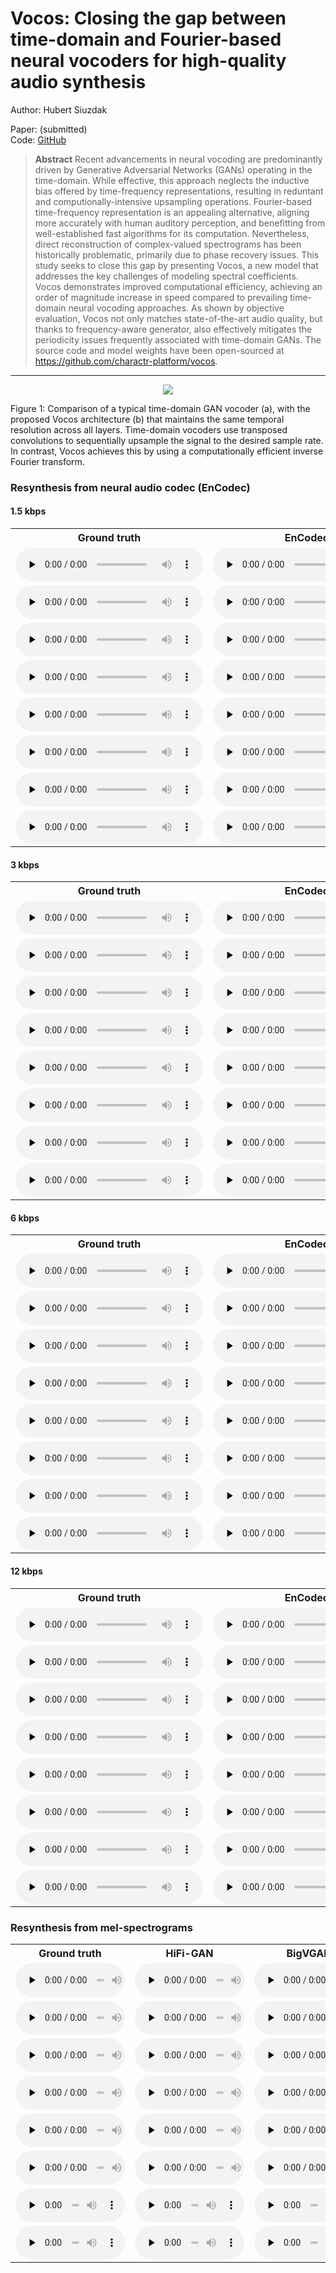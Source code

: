 <style>
.markdown-body>*:first-child {
    display: none;
}
</style>

# Vocos: Closing the gap between time-domain and Fourier-based neural vocoders for high-quality audio synthesis

Author: Hubert Siuzdak

Paper: (submitted)\
Code: [GitHub](https://github.com/charactr-platform/vocos)

> **Abstract**
> Recent advancements in neural vocoding are predominantly driven by Generative Adversarial Networks (GANs) operating in
> the time-domain. While effective, this approach neglects the inductive bias offered by time-frequency representations,
> resulting in reduntant and computionally-intensive upsampling operations. Fourier-based time-frequency representation
> is
> an appealing alternative, aligning more accurately with human auditory perception, and benefitting from
> well-established
> fast algorithms for its computation. Nevertheless, direct reconstruction of complex-valued spectrograms has been
> historically problematic, primarily due to phase recovery issues. This study seeks to close this gap by presenting
> Vocos, a new model that addresses the key challenges of modeling spectral coefficients. Vocos demonstrates improved
> computational efficiency, achieving an order of magnitude increase in speed compared to prevailing time-domain neural
> vocoding approaches. As shown by objective evaluation, Vocos not only matches state-of-the-art audio quality, but
> thanks
> to frequency-aware generator, also effectively mitigates the periodicity issues frequently associated with time-domain
> GANs. The source code and model weights have been open-sourced at https://github.com/charactr-platform/vocos.

---

<p align="center"><img src="fig/vocos.svg" /></p>

Figure 1: Comparison of a typical time-domain GAN vocoder (a), with the proposed Vocos architecture (b) that maintains
the same temporal resolution across all layers. Time-domain vocoders use transposed convolutions to sequentially
upsample the signal to the desired sample rate. In contrast, Vocos achieves this by using a computationally efficient
inverse Fourier transform.

### Resynthesis from neural audio codec (EnCodec)

#### 1.5 kbps

<table>
  <tr>
    <th>Ground truth</th>
    <th>EnCodec</th>
    <th>Vocos</th>
  </tr>
  <tr>
    <td><audio controls preload="none"><source src="audio/encodec/gt/m2_script2_cleanraw_trimmed_008.mp3" type="audio/mp3">Your browser does not support the audio element.</audio></td>
    <td><audio controls preload="none"><source src="audio/encodec/1.5kbps/encodec/m2_script2_cleanraw_trimmed_008.mp3" type="audio/mp3">Your browser does not support the audio element.</audio> </td>
    <td><audio controls preload="none"><source src="audio/encodec/1.5kbps/vocos/m2_script2_cleanraw_trimmed_008.mp3" type="audio/mp3">Your browser does not support the audio element.</audio></td>
  </tr>
  <tr>
    <td><audio controls preload="none"><source src="audio/encodec/gt/f10_script1_cleanraw_trimmed_002.mp3" type="audio/mp3">Your browser does not support the audio element.</audio></td>
    <td><audio controls preload="none"><source src="audio/encodec/1.5kbps/encodec/f10_script1_cleanraw_trimmed_002.mp3" type="audio/mp3">Your browser does not support the audio element.</audio> </td>
    <td><audio controls preload="none"><source src="audio/encodec/1.5kbps/vocos/f10_script1_cleanraw_trimmed_002.mp3" type="audio/mp3">Your browser does not support the audio element.</audio></td>
  </tr>
  <tr>
    <td><audio controls preload="none"><source src="audio/encodec/gt/m3_script3_cleanraw_trimmed_016.mp3" type="audio/mp3">Your browser does not support the audio element.</audio></td>
    <td><audio controls preload="none"><source src="audio/encodec/1.5kbps/encodec/m3_script3_cleanraw_trimmed_016.mp3" type="audio/mp3">Your browser does not support the audio element.</audio> </td>
    <td><audio controls preload="none"><source src="audio/encodec/1.5kbps/vocos/m3_script3_cleanraw_trimmed_016.mp3" type="audio/mp3">Your browser does not support the audio element.</audio></td>
  </tr>
  <tr>
    <td><audio controls preload="none"><source src="audio/encodec/gt/f9_script5_cleanraw_trimmed_010.mp3" type="audio/mp3">Your browser does not support the audio element.</audio></td>
    <td><audio controls preload="none"><source src="audio/encodec/1.5kbps/encodec/f9_script5_cleanraw_trimmed_010.mp3" type="audio/mp3">Your browser does not support the audio element.</audio> </td>
    <td><audio controls preload="none"><source src="audio/encodec/1.5kbps/vocos/f9_script5_cleanraw_trimmed_010.mp3" type="audio/mp3">Your browser does not support the audio element.</audio></td>
  </tr>
  <tr>
    <td><audio controls preload="none"><source src="audio/encodec/gt/m4_script4_cleanraw_trimmed_005.mp3" type="audio/mp3">Your browser does not support the audio element.</audio></td>
    <td><audio controls preload="none"><source src="audio/encodec/1.5kbps/encodec/m4_script4_cleanraw_trimmed_005.mp3" type="audio/mp3">Your browser does not support the audio element.</audio> </td>
    <td><audio controls preload="none"><source src="audio/encodec/1.5kbps/vocos/m4_script4_cleanraw_trimmed_005.mp3" type="audio/mp3">Your browser does not support the audio element.</audio></td>
  </tr>
  <tr>
    <td><audio controls preload="none"><source src="audio/encodec/gt/f7_script3_cleanraw_trimmed_008.mp3" type="audio/mp3">Your browser does not support the audio element.</audio></td>
    <td><audio controls preload="none"><source src="audio/encodec/1.5kbps/encodec/f7_script3_cleanraw_trimmed_008.mp3" type="audio/mp3">Your browser does not support the audio element.</audio> </td>
    <td><audio controls preload="none"><source src="audio/encodec/1.5kbps/vocos/f7_script3_cleanraw_trimmed_008.mp3" type="audio/mp3">Your browser does not support the audio element.</audio></td>
  </tr>
  <tr>
    <td><audio controls preload="none"><source src="audio/encodec/gt/m7_script4_cleanraw_trimmed_003.mp3" type="audio/mp3">Your browser does not support the audio element.</audio></td>
    <td><audio controls preload="none"><source src="audio/encodec/1.5kbps/encodec/m7_script4_cleanraw_trimmed_003.mp3" type="audio/mp3">Your browser does not support the audio element.</audio> </td>
    <td><audio controls preload="none"><source src="audio/encodec/1.5kbps/vocos/m7_script4_cleanraw_trimmed_003.mp3" type="audio/mp3">Your browser does not support the audio element.</audio></td>
  </tr>
  <tr>
    <td><audio controls preload="none"><source src="audio/encodec/gt/f5_script1_cleanraw_trimmed_015.mp3" type="audio/mp3">Your browser does not support the audio element.</audio></td>
    <td><audio controls preload="none"><source src="audio/encodec/1.5kbps/encodec/f5_script1_cleanraw_trimmed_015.mp3" type="audio/mp3">Your browser does not support the audio element.</audio> </td>
    <td><audio controls preload="none"><source src="audio/encodec/1.5kbps/vocos/f5_script1_cleanraw_trimmed_015.mp3" type="audio/mp3">Your browser does not support the audio element.</audio></td>
  </tr>
</table> 

#### 3 kbps

<table>
  <tr>
    <th>Ground truth</th>
    <th>EnCodec</th>
    <th>Vocos</th>
  </tr>
  <tr>
    <td><audio controls preload="none"><source src="audio/encodec/gt/m2_script2_cleanraw_trimmed_008.mp3" type="audio/mp3">Your browser does not support the audio element.</audio></td>
    <td><audio controls preload="none"><source src="audio/encodec/3kbps/encodec/m2_script2_cleanraw_trimmed_008.mp3" type="audio/mp3">Your browser does not support the audio element.</audio> </td>
    <td><audio controls preload="none"><source src="audio/encodec/3kbps/vocos/m2_script2_cleanraw_trimmed_008.mp3" type="audio/mp3">Your browser does not support the audio element.</audio></td>
  </tr>
  <tr>
    <td><audio controls preload="none"><source src="audio/encodec/gt/f10_script1_cleanraw_trimmed_002.mp3" type="audio/mp3">Your browser does not support the audio element.</audio></td>
    <td><audio controls preload="none"><source src="audio/encodec/3kbps/encodec/f10_script1_cleanraw_trimmed_002.mp3" type="audio/mp3">Your browser does not support the audio element.</audio> </td>
    <td><audio controls preload="none"><source src="audio/encodec/3kbps/vocos/f10_script1_cleanraw_trimmed_002.mp3" type="audio/mp3">Your browser does not support the audio element.</audio></td>
  </tr>
  <tr>
    <td><audio controls preload="none"><source src="audio/encodec/gt/m3_script3_cleanraw_trimmed_016.mp3" type="audio/mp3">Your browser does not support the audio element.</audio></td>
    <td><audio controls preload="none"><source src="audio/encodec/3kbps/encodec/m3_script3_cleanraw_trimmed_016.mp3" type="audio/mp3">Your browser does not support the audio element.</audio> </td>
    <td><audio controls preload="none"><source src="audio/encodec/3kbps/vocos/m3_script3_cleanraw_trimmed_016.mp3" type="audio/mp3">Your browser does not support the audio element.</audio></td>
  </tr>
  <tr>
    <td><audio controls preload="none"><source src="audio/encodec/gt/f9_script5_cleanraw_trimmed_010.mp3" type="audio/mp3">Your browser does not support the audio element.</audio></td>
    <td><audio controls preload="none"><source src="audio/encodec/3kbps/encodec/f9_script5_cleanraw_trimmed_010.mp3" type="audio/mp3">Your browser does not support the audio element.</audio> </td>
    <td><audio controls preload="none"><source src="audio/encodec/3kbps/vocos/f9_script5_cleanraw_trimmed_010.mp3" type="audio/mp3">Your browser does not support the audio element.</audio></td>
  </tr>
  <tr>
    <td><audio controls preload="none"><source src="audio/encodec/gt/m4_script4_cleanraw_trimmed_005.mp3" type="audio/mp3">Your browser does not support the audio element.</audio></td>
    <td><audio controls preload="none"><source src="audio/encodec/3kbps/encodec/m4_script4_cleanraw_trimmed_005.mp3" type="audio/mp3">Your browser does not support the audio element.</audio> </td>
    <td><audio controls preload="none"><source src="audio/encodec/3kbps/vocos/m4_script4_cleanraw_trimmed_005.mp3" type="audio/mp3">Your browser does not support the audio element.</audio></td>
  </tr>
  <tr>
    <td><audio controls preload="none"><source src="audio/encodec/gt/f7_script3_cleanraw_trimmed_008.mp3" type="audio/mp3">Your browser does not support the audio element.</audio></td>
    <td><audio controls preload="none"><source src="audio/encodec/3kbps/encodec/f7_script3_cleanraw_trimmed_008.mp3" type="audio/mp3">Your browser does not support the audio element.</audio> </td>
    <td><audio controls preload="none"><source src="audio/encodec/3kbps/vocos/f7_script3_cleanraw_trimmed_008.mp3" type="audio/mp3">Your browser does not support the audio element.</audio></td>
  </tr>
  <tr>
    <td><audio controls preload="none"><source src="audio/encodec/gt/m7_script4_cleanraw_trimmed_003.mp3" type="audio/mp3">Your browser does not support the audio element.</audio></td>
    <td><audio controls preload="none"><source src="audio/encodec/3kbps/encodec/m7_script4_cleanraw_trimmed_003.mp3" type="audio/mp3">Your browser does not support the audio element.</audio> </td>
    <td><audio controls preload="none"><source src="audio/encodec/3kbps/vocos/m7_script4_cleanraw_trimmed_003.mp3" type="audio/mp3">Your browser does not support the audio element.</audio></td>
  </tr>
  <tr>
    <td><audio controls preload="none"><source src="audio/encodec/gt/f5_script1_cleanraw_trimmed_015.mp3" type="audio/mp3">Your browser does not support the audio element.</audio></td>
    <td><audio controls preload="none"><source src="audio/encodec/3kbps/encodec/f5_script1_cleanraw_trimmed_015.mp3" type="audio/mp3">Your browser does not support the audio element.</audio> </td>
    <td><audio controls preload="none"><source src="audio/encodec/3kbps/vocos/f5_script1_cleanraw_trimmed_015.mp3" type="audio/mp3">Your browser does not support the audio element.</audio></td>
  </tr>
</table> 

#### 6 kbps

<table>
  <tr>
    <th>Ground truth</th>
    <th>EnCodec</th>
    <th>Vocos</th>
  </tr>
  <tr>
    <td><audio controls preload="none"><source src="audio/encodec/gt/m2_script2_cleanraw_trimmed_008.mp3" type="audio/mp3">Your browser does not support the audio element.</audio></td>
    <td><audio controls preload="none"><source src="audio/encodec/6kbps/encodec/m2_script2_cleanraw_trimmed_008.mp3" type="audio/mp3">Your browser does not support the audio element.</audio> </td>
    <td><audio controls preload="none"><source src="audio/encodec/6kbps/vocos/m2_script2_cleanraw_trimmed_008.mp3" type="audio/mp3">Your browser does not support the audio element.</audio></td>
  </tr>
  <tr>
    <td><audio controls preload="none"><source src="audio/encodec/gt/f10_script1_cleanraw_trimmed_002.mp3" type="audio/mp3">Your browser does not support the audio element.</audio></td>
    <td><audio controls preload="none"><source src="audio/encodec/6kbps/encodec/f10_script1_cleanraw_trimmed_002.mp3" type="audio/mp3">Your browser does not support the audio element.</audio> </td>
    <td><audio controls preload="none"><source src="audio/encodec/6kbps/vocos/f10_script1_cleanraw_trimmed_002.mp3" type="audio/mp3">Your browser does not support the audio element.</audio></td>
  </tr>
  <tr>
    <td><audio controls preload="none"><source src="audio/encodec/gt/m3_script3_cleanraw_trimmed_016.mp3" type="audio/mp3">Your browser does not support the audio element.</audio></td>
    <td><audio controls preload="none"><source src="audio/encodec/6kbps/encodec/m3_script3_cleanraw_trimmed_016.mp3" type="audio/mp3">Your browser does not support the audio element.</audio> </td>
    <td><audio controls preload="none"><source src="audio/encodec/6kbps/vocos/m3_script3_cleanraw_trimmed_016.mp3" type="audio/mp3">Your browser does not support the audio element.</audio></td>
  </tr>
  <tr>
    <td><audio controls preload="none"><source src="audio/encodec/gt/f9_script5_cleanraw_trimmed_010.mp3" type="audio/mp3">Your browser does not support the audio element.</audio></td>
    <td><audio controls preload="none"><source src="audio/encodec/6kbps/encodec/f9_script5_cleanraw_trimmed_010.mp3" type="audio/mp3">Your browser does not support the audio element.</audio> </td>
    <td><audio controls preload="none"><source src="audio/encodec/6kbps/vocos/f9_script5_cleanraw_trimmed_010.mp3" type="audio/mp3">Your browser does not support the audio element.</audio></td>
  </tr>
  <tr>
    <td><audio controls preload="none"><source src="audio/encodec/gt/m4_script4_cleanraw_trimmed_005.mp3" type="audio/mp3">Your browser does not support the audio element.</audio></td>
    <td><audio controls preload="none"><source src="audio/encodec/6kbps/encodec/m4_script4_cleanraw_trimmed_005.mp3" type="audio/mp3">Your browser does not support the audio element.</audio> </td>
    <td><audio controls preload="none"><source src="audio/encodec/6kbps/vocos/m4_script4_cleanraw_trimmed_005.mp3" type="audio/mp3">Your browser does not support the audio element.</audio></td>
  </tr>
  <tr>
    <td><audio controls preload="none"><source src="audio/encodec/gt/f7_script3_cleanraw_trimmed_008.mp3" type="audio/mp3">Your browser does not support the audio element.</audio></td>
    <td><audio controls preload="none"><source src="audio/encodec/6kbps/encodec/f7_script3_cleanraw_trimmed_008.mp3" type="audio/mp3">Your browser does not support the audio element.</audio> </td>
    <td><audio controls preload="none"><source src="audio/encodec/6kbps/vocos/f7_script3_cleanraw_trimmed_008.mp3" type="audio/mp3">Your browser does not support the audio element.</audio></td>
  </tr>
  <tr>
    <td><audio controls preload="none"><source src="audio/encodec/gt/m7_script4_cleanraw_trimmed_003.mp3" type="audio/mp3">Your browser does not support the audio element.</audio></td>
    <td><audio controls preload="none"><source src="audio/encodec/6kbps/encodec/m7_script4_cleanraw_trimmed_003.mp3" type="audio/mp3">Your browser does not support the audio element.</audio> </td>
    <td><audio controls preload="none"><source src="audio/encodec/6kbps/vocos/m7_script4_cleanraw_trimmed_003.mp3" type="audio/mp3">Your browser does not support the audio element.</audio></td>
  </tr>
  <tr>
    <td><audio controls preload="none"><source src="audio/encodec/gt/f5_script1_cleanraw_trimmed_015.mp3" type="audio/mp3">Your browser does not support the audio element.</audio></td>
    <td><audio controls preload="none"><source src="audio/encodec/6kbps/encodec/f5_script1_cleanraw_trimmed_015.mp3" type="audio/mp3">Your browser does not support the audio element.</audio> </td>
    <td><audio controls preload="none"><source src="audio/encodec/6kbps/vocos/f5_script1_cleanraw_trimmed_015.mp3" type="audio/mp3">Your browser does not support the audio element.</audio></td>
  </tr>
</table> 

#### 12 kbps

<table>
  <tr>
    <th>Ground truth</th>
    <th>EnCodec</th>
    <th>Vocos</th>
  </tr>
  <tr>
    <td><audio controls preload="none"><source src="audio/encodec/gt/m2_script2_cleanraw_trimmed_008.mp3" type="audio/mp3">Your browser does not support the audio element.</audio></td>
    <td><audio controls preload="none"><source src="audio/encodec/12kbps/encodec/m2_script2_cleanraw_trimmed_008.mp3" type="audio/mp3">Your browser does not support the audio element.</audio> </td>
    <td><audio controls preload="none"><source src="audio/encodec/12kbps/vocos/m2_script2_cleanraw_trimmed_008.mp3" type="audio/mp3">Your browser does not support the audio element.</audio></td>
  </tr>
  <tr>
    <td><audio controls preload="none"><source src="audio/encodec/gt/f10_script1_cleanraw_trimmed_002.mp3" type="audio/mp3">Your browser does not support the audio element.</audio></td>
    <td><audio controls preload="none"><source src="audio/encodec/12kbps/encodec/f10_script1_cleanraw_trimmed_002.mp3" type="audio/mp3">Your browser does not support the audio element.</audio> </td>
    <td><audio controls preload="none"><source src="audio/encodec/12kbps/vocos/f10_script1_cleanraw_trimmed_002.mp3" type="audio/mp3">Your browser does not support the audio element.</audio></td>
  </tr>
  <tr>
    <td><audio controls preload="none"><source src="audio/encodec/gt/m3_script3_cleanraw_trimmed_016.mp3" type="audio/mp3">Your browser does not support the audio element.</audio></td>
    <td><audio controls preload="none"><source src="audio/encodec/12kbps/encodec/m3_script3_cleanraw_trimmed_016.mp3" type="audio/mp3">Your browser does not support the audio element.</audio> </td>
    <td><audio controls preload="none"><source src="audio/encodec/12kbps/vocos/m3_script3_cleanraw_trimmed_016.mp3" type="audio/mp3">Your browser does not support the audio element.</audio></td>
  </tr>
  <tr>
    <td><audio controls preload="none"><source src="audio/encodec/gt/f9_script5_cleanraw_trimmed_010.mp3" type="audio/mp3">Your browser does not support the audio element.</audio></td>
    <td><audio controls preload="none"><source src="audio/encodec/12kbps/encodec/f9_script5_cleanraw_trimmed_010.mp3" type="audio/mp3">Your browser does not support the audio element.</audio> </td>
    <td><audio controls preload="none"><source src="audio/encodec/12kbps/vocos/f9_script5_cleanraw_trimmed_010.mp3" type="audio/mp3">Your browser does not support the audio element.</audio></td>
  </tr>
  <tr>
    <td><audio controls preload="none"><source src="audio/encodec/gt/m4_script4_cleanraw_trimmed_005.mp3" type="audio/mp3">Your browser does not support the audio element.</audio></td>
    <td><audio controls preload="none"><source src="audio/encodec/12kbps/encodec/m4_script4_cleanraw_trimmed_005.mp3" type="audio/mp3">Your browser does not support the audio element.</audio> </td>
    <td><audio controls preload="none"><source src="audio/encodec/12kbps/vocos/m4_script4_cleanraw_trimmed_005.mp3" type="audio/mp3">Your browser does not support the audio element.</audio></td>
  </tr>
  <tr>
    <td><audio controls preload="none"><source src="audio/encodec/gt/f7_script3_cleanraw_trimmed_008.mp3" type="audio/mp3">Your browser does not support the audio element.</audio></td>
    <td><audio controls preload="none"><source src="audio/encodec/12kbps/encodec/f7_script3_cleanraw_trimmed_008.mp3" type="audio/mp3">Your browser does not support the audio element.</audio> </td>
    <td><audio controls preload="none"><source src="audio/encodec/12kbps/vocos/f7_script3_cleanraw_trimmed_008.mp3" type="audio/mp3">Your browser does not support the audio element.</audio></td>
  </tr>
  <tr>
    <td><audio controls preload="none"><source src="audio/encodec/gt/m7_script4_cleanraw_trimmed_003.mp3" type="audio/mp3">Your browser does not support the audio element.</audio></td>
    <td><audio controls preload="none"><source src="audio/encodec/12kbps/encodec/m7_script4_cleanraw_trimmed_003.mp3" type="audio/mp3">Your browser does not support the audio element.</audio> </td>
    <td><audio controls preload="none"><source src="audio/encodec/12kbps/vocos/m7_script4_cleanraw_trimmed_003.mp3" type="audio/mp3">Your browser does not support the audio element.</audio></td>
  </tr>
  <tr>
    <td><audio controls preload="none"><source src="audio/encodec/gt/f5_script1_cleanraw_trimmed_015.mp3" type="audio/mp3">Your browser does not support the audio element.</audio></td>
    <td><audio controls preload="none"><source src="audio/encodec/12kbps/encodec/f5_script1_cleanraw_trimmed_015.mp3" type="audio/mp3">Your browser does not support the audio element.</audio> </td>
    <td><audio controls preload="none"><source src="audio/encodec/12kbps/vocos/f5_script1_cleanraw_trimmed_015.mp3" type="audio/mp3">Your browser does not support the audio element.</audio></td>
  </tr>
</table> 


### Resynthesis from mel-spectrograms

<table>
  <tr>
    <th>Ground truth</th>
    <th>HiFi-GAN</th>
    <th>BigVGAN</th>
    <th>iSTFTNet</th>
    <th>Vocos</th>
  </tr>
  <tr>
    <td><audio controls preload="none" style="width: 175px;"><source src="audio/mel/gt/2300_131720_000034_000005.mp3" type="audio/mp3">Your browser does not support the audio element.</audio></td>
    <td><audio controls preload="none" style="width: 175px;"><source src="audio/mel/hifigan/2300_131720_000034_000005.mp3" type="audio/mp3">Your browser does not support the audio element.</audio></td>
    <td><audio controls preload="none" style="width: 175px;"><source src="audio/mel/bigvgan/2300_131720_000034_000005.mp3" type="audio/mp3">Your browser does not support the audio element.</audio></td>
    <td><audio controls preload="none" style="width: 175px;"><source src="audio/mel/istftnet/2300_131720_000034_000005.mp3" type="audio/mp3">Your browser does not support the audio element.</audio> </td>
    <td><audio controls preload="none" style="width: 175px;"><source src="audio/mel/vocos/2300_131720_000034_000005.mp3" type="audio/mp3">Your browser does not support the audio element.</audio></td>
  </tr>
  <tr>
    <td><audio controls preload="none" style="width: 175px;"><source src="audio/mel/gt/7021_85628_000023_000000.mp3" type="audio/mp3">Your browser does not support the audio element.</audio></td>
    <td><audio controls preload="none" style="width: 175px;"><source src="audio/mel/hifigan/7021_85628_000023_000000.mp3" type="audio/mp3">Your browser does not support the audio element.</audio></td>
    <td><audio controls preload="none" style="width: 175px;"><source src="audio/mel/bigvgan/7021_85628_000023_000000.mp3" type="audio/mp3">Your browser does not support the audio element.</audio></td>
    <td><audio controls preload="none" style="width: 175px;"><source src="audio/mel/istftnet/7021_85628_000023_000000.mp3" type="audio/mp3">Your browser does not support the audio element.</audio> </td>
    <td><audio controls preload="none" style="width: 175px;"><source src="audio/mel/vocos/7021_85628_000023_000000.mp3" type="audio/mp3">Your browser does not support the audio element.</audio></td>
  </tr>
  <tr>
    <td><audio controls preload="none" style="width: 175px;"><source src="audio/mel/gt/1089_134691_000002_000002.mp3" type="audio/mp3">Your browser does not support the audio element.</audio></td>
    <td><audio controls preload="none" style="width: 175px;"><source src="audio/mel/hifigan/1089_134691_000002_000002.mp3" type="audio/mp3">Your browser does not support the audio element.</audio></td>
    <td><audio controls preload="none" style="width: 175px;"><source src="audio/mel/bigvgan/1089_134691_000002_000002.mp3" type="audio/mp3">Your browser does not support the audio element.</audio></td>
    <td><audio controls preload="none" style="width: 175px;"><source src="audio/mel/istftnet/1089_134691_000002_000002.mp3" type="audio/mp3">Your browser does not support the audio element.</audio> </td>
    <td><audio controls preload="none" style="width: 175px;"><source src="audio/mel/vocos/1089_134691_000002_000002.mp3" type="audio/mp3">Your browser does not support the audio element.</audio></td>
  </tr>
  <tr>
    <td><audio controls preload="none" style="width: 175px;"><source src="audio/mel/gt/2830_3980_000070_000001.mp3" type="audio/mp3">Your browser does not support the audio element.</audio></td>
    <td><audio controls preload="none" style="width: 175px;"><source src="audio/mel/hifigan/2830_3980_000070_000001.mp3" type="audio/mp3">Your browser does not support the audio element.</audio></td>
    <td><audio controls preload="none" style="width: 175px;"><source src="audio/mel/bigvgan/2830_3980_000070_000001.mp3" type="audio/mp3">Your browser does not support the audio element.</audio></td>
    <td><audio controls preload="none" style="width: 175px;"><source src="audio/mel/istftnet/2830_3980_000070_000001.mp3" type="audio/mp3">Your browser does not support the audio element.</audio> </td>
    <td><audio controls preload="none" style="width: 175px;"><source src="audio/mel/vocos/2830_3980_000070_000001.mp3" type="audio/mp3">Your browser does not support the audio element.</audio></td>
  </tr>
  <tr>
    <td><audio controls preload="none" style="width: 175px;"><source src="audio/mel/gt/7176_92135_000003_000004.mp3" type="audio/mp3">Your browser does not support the audio element.</audio></td>
    <td><audio controls preload="none" style="width: 175px;"><source src="audio/mel/hifigan/7176_92135_000003_000004.mp3" type="audio/mp3">Your browser does not support the audio element.</audio></td>
    <td><audio controls preload="none" style="width: 175px;"><source src="audio/mel/bigvgan/7176_92135_000003_000004.mp3" type="audio/mp3">Your browser does not support the audio element.</audio></td>
    <td><audio controls preload="none" style="width: 175px;"><source src="audio/mel/istftnet/7176_92135_000003_000004.mp3" type="audio/mp3">Your browser does not support the audio element.</audio> </td>
    <td><audio controls preload="none" style="width: 175px;"><source src="audio/mel/vocos/7176_92135_000003_000004.mp3" type="audio/mp3">Your browser does not support the audio element.</audio></td>
  </tr>
  <tr>
    <td><audio controls preload="none" style="width: 175px;"><source src="audio/mel/gt/8455_210777_000030_000000.mp3" type="audio/mp3">Your browser does not support the audio element.</audio></td>
    <td><audio controls preload="none" style="width: 175px;"><source src="audio/mel/hifigan/8455_210777_000030_000000.mp3" type="audio/mp3">Your browser does not support the audio element.</audio></td>
    <td><audio controls preload="none" style="width: 175px;"><source src="audio/mel/bigvgan/8455_210777_000030_000000.mp3" type="audio/mp3">Your browser does not support the audio element.</audio></td>
    <td><audio controls preload="none" style="width: 175px;"><source src="audio/mel/istftnet/8455_210777_000030_000000.mp3" type="audio/mp3">Your browser does not support the audio element.</audio> </td>
    <td><audio controls preload="none" style="width: 175px;"><source src="audio/mel/vocos/8455_210777_000030_000000.mp3" type="audio/mp3">Your browser does not support the audio element.</audio></td>
  </tr>
  <tr>
    <td><audio controls preload="none" style="width: 175px;"><source src="audio/mel/gt/2300_131720_000038_000000.mp3" type="audio/mp3">Your browser does not support the audio element.</audio></td>
    <td><audio controls preload="none" style="width: 175px;"><source src="audio/mel/hifigan/2300_131720_000038_000000.mp3" type="audio/mp3">Your browser does not support the audio element.</audio></td>
    <td><audio controls preload="none" style="width: 175px;"><source src="audio/mel/bigvgan/2300_131720_000038_000000.mp3" type="audio/mp3">Your browser does not support the audio element.</audio></td>
    <td><audio controls preload="none" style="width: 175px;"><source src="audio/mel/istftnet/2300_131720_000038_000000.mp3" type="audio/mp3">Your browser does not support the audio element.</audio> </td>
    <td><audio controls preload="none" style="width: 175px;"><source src="audio/mel/vocos/2300_131720_000038_000000.mp3" type="audio/mp3">Your browser does not support the audio element.</audio></td>
  </tr>
  <tr>
    <td><audio controls preload="none" style="width: 175px;"><source src="audio/mel/gt/7021_85628_000037_000000.mp3" type="audio/mp3">Your browser does not support the audio element.</audio></td>
    <td><audio controls preload="none" style="width: 175px;"><source src="audio/mel/hifigan/7021_85628_000037_000000.mp3" type="audio/mp3">Your browser does not support the audio element.</audio></td>
    <td><audio controls preload="none" style="width: 175px;"><source src="audio/mel/bigvgan/7021_85628_000037_000000.mp3" type="audio/mp3">Your browser does not support the audio element.</audio></td>
    <td><audio controls preload="none" style="width: 175px;"><source src="audio/mel/istftnet/7021_85628_000037_000000.mp3" type="audio/mp3">Your browser does not support the audio element.</audio> </td>
    <td><audio controls preload="none" style="width: 175px;"><source src="audio/mel/vocos/7021_85628_000037_000000.mp3" type="audio/mp3">Your browser does not support the audio element.</audio></td>
  </tr>
</table>
